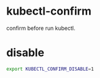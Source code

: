 # kubectl-confirm
confirm before run kubectl.

# disable
```bash
export KUBECTL_CONFIRM_DISABLE=1
```